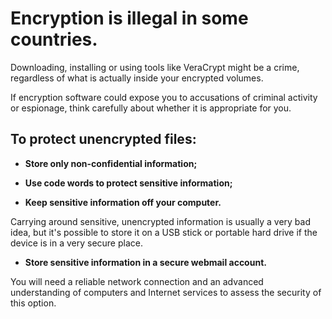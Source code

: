 [Title]: # (When encryption is illegal)
[Order]: # (4)

# Encryption is illegal in some countries. 

Downloading, installing or using tools like VeraCrypt might be a crime, regardless of what is actually inside your encrypted volumes. 

If encryption software could expose you to accusations of criminal activity or espionage, think carefully about whether it is appropriate for you.

## To protect unencrypted files: 

*   **Store only non-confidential information;**

*   **Use code words to protect sensitive information;**

*   **Keep sensitive information off your computer.** 

Carrying around sensitive, unencrypted information is usually a very bad idea, but it's possible to store it on a USB stick or portable hard drive if the device is in a very secure place. 

*   **Store sensitive information in a secure webmail account.**

You will need a reliable network connection and an advanced understanding of computers and Internet services to assess the security of this option.
